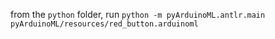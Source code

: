 
from the `python` folder, run
`python -m pyArduinoML.antlr.main pyArduinoML/resources/red_button.arduinoml`